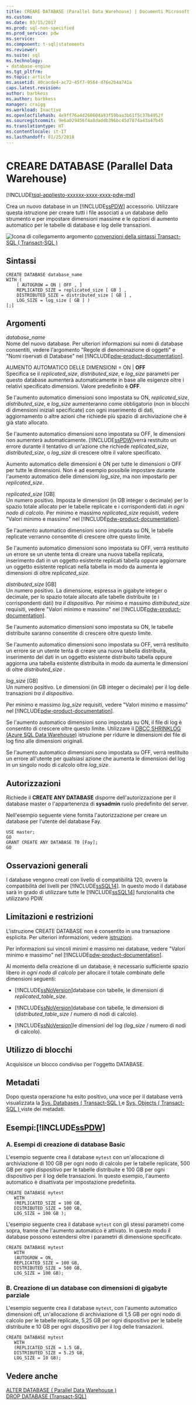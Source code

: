 ```yaml
---
title: CREARE DATABASE (Parallel Data Warehouse) | Documenti Microsoft
ms.custom: 
ms.date: 03/15/2017
ms.prod: sql-non-specified
ms.prod_service: pdw
ms.service: 
ms.component: t-sql|statements
ms.reviewer: 
ms.suite: sql
ms.technology:
- database-engine
ms.tgt_pltfrm: 
ms.topic: article
ms.assetid: 40cacde4-ac72-45f7-9564-d76e2b4a741a
caps.latest.revision: 
author: barbkess
ms.author: barbkess
manager: craigg
ms.workload: Inactive
ms.openlocfilehash: 4e9ff76a4d260604a93f59baa3b61f5c37b4952f
ms.sourcegitcommit: 9e6a029456f4a8daddb396bc45d7874a43a47b45
ms.translationtype: HT
ms.contentlocale: it-IT
ms.lasthandoff: 01/25/2018
---
```

# <a name="create-database-parallel-data-warehouse"></a>CREARE DATABASE (Parallel Data Warehouse)
[!INCLUDE[tsql-appliesto-xxxxxx-xxxx-xxxx-pdw-md](../../includes/tsql-appliesto-xxxxxx-xxxx-xxxx-pdw-md.md)]

  Crea un nuovo database in un [!INCLUDE[ssPDW](../../includes/sspdw-md.md)] accessorio. Utilizzare questa istruzione per creare tutti i file associati a un database dello strumento e per impostare dimensioni massime e le opzioni di aumento automatico per le tabelle di database e log delle transazioni.  
  
 ![Icona di collegamento argomento](../../database-engine/configure-windows/media/topic-link.gif "icona Collegamento argomento") [convenzioni della sintassi Transact-SQL &#40; Transact-SQL &#41;](../../t-sql/language-elements/transact-sql-syntax-conventions-transact-sql.md)  
  
## <a name="syntax"></a>Sintassi  
  
```  
CREATE DATABASE database_name   
WITH (   
    [ AUTOGROW = ON | OFF , ]   
    REPLICATED_SIZE = replicated_size [ GB ] ,  
    DISTRIBUTED_SIZE = distributed_size [ GB ] ,  
    LOG_SIZE = log_size [ GB ] )  
[;]  
```  
  
## <a name="arguments"></a>Argomenti  
 *database_name*  
 Nome del nuovo database. Per ulteriori informazioni sui nomi di database consentiti, vedere l'argomento "Regole di denominazione di oggetti" e "Nomi riservati di Database" nel [!INCLUDE[pdw-product-documentation](../../includes/pdw-product-documentation-md.md)].  
  
 AUMENTO AUTOMATICO DELLE DIMENSIONI = ON | **OFF**  
 Specifica se il *replicated_size*, *distributed_size*, e *log_size* parametri per questo database aumenterà automaticamente in base alle esigenze oltre i relativi specificato dimensioni. Valore predefinito è **OFF**.  
  
 Se l'aumento automatico dimensioni sono impostata su ON, *replicated_size*, *distributed_size*, e *log_size* aumenteranno come obbligatorio (non in blocchi di dimensioni iniziali specificate) con ogni inserimento di dati, aggiornamento o altre azioni che richiede più spazio di archiviazione che è già stato allocato.  
  
 Se l'aumento automatico dimensioni sono impostata su OFF, le dimensioni non aumenterà automaticamente. [!INCLUDE[ssPDW](../../includes/sspdw-md.md)]verrà restituito un errore durante il tentativo di un'azione che richiede *replicated_size*, *distributed_size*, o *log_size* di crescere oltre il valore specificato.  
  
 Aumento automatico delle dimensioni è ON per tutte le dimensioni o OFF per tutte le dimensioni. Non è ad esempio possibile impostare durante l'aumento automatico delle dimensioni *log_size*, ma non impostarlo per *replicated_size*.  
  
 *replicated_size* [GB]  
 Un numero positivo. Imposta le dimensioni (in GB integer o decimale) per lo spazio totale allocato per le tabelle replicate e i corrispondenti dati *in ogni nodo di calcolo*. Per minimo e massimo *replicated_size* requisiti, vedere "Valori minimo e massimo" nel [!INCLUDE[pdw-product-documentation](../../includes/pdw-product-documentation-md.md)].  
  
 Se l'aumento automatico dimensioni sono impostata su ON, le tabelle replicate verranno consentite di crescere oltre questo limite.  
  
 Se l'aumento automatico dimensioni sono impostata su OFF, verrà restituito un errore se un utente tenta di creare una nuova tabella replicata, inserimento dati in un oggetto esistente replicati tabella oppure aggiornare un oggetto esistente replicati nella tabella in modo da aumenta le dimensioni di oltre *replicated_size*.  
  
 *distributed_size* [GB]  
 Un numero positivo. La dimensione, espressa in gigabyte integer o decimale, per lo spazio totale allocato alle tabelle distribuite (e i corrispondenti dati) *tra il dispositivo*. Per minimo e massimo *distributed_size* requisiti, vedere "Valori minimo e massimo" nel [!INCLUDE[pdw-product-documentation](../../includes/pdw-product-documentation-md.md)].  
  
 Se l'aumento automatico dimensioni sono impostata su ON, le tabelle distribuite saranno consentite di crescere oltre questo limite.  
  
 Se l'aumento automatico dimensioni sono impostata su OFF, verrà restituito un errore se un utente tenta di creare una nuova tabella distribuita, inserimento dei dati in un oggetto esistente distribuito tabella oppure aggiorna una tabella esistente distribuita in modo da aumenta le dimensioni di oltre *distributed_size* .  
  
 *log_size* [GB]  
 Un numero positivo. Le dimensioni (in GB integer o decimale) per il log delle transazioni *tra il dispositivo*.  
  
 Per minimo e massimo *log_size* requisiti, vedere "Valori minimo e massimo" nel [!INCLUDE[pdw-product-documentation](../../includes/pdw-product-documentation-md.md)].  
  
 Se l'aumento automatico dimensioni sono impostata su ON, il file di log è consentito di crescere oltre questo limite. Utilizzare il [DBCC SHRINKLOG (Azure SQL Data Warehouse)](../../t-sql/database-console-commands/dbcc-shrinklog-azure-sql-data-warehouse.md) istruzione per ridurre le dimensioni dei file di log fino alle dimensioni originali.  
  
 Se l'aumento automatico dimensioni sono impostata su OFF, verrà restituito un errore all'utente per qualsiasi azione che aumenta le dimensioni del log in un singolo nodo di calcolo oltre *log_size*.  
  
## <a name="permissions"></a>Autorizzazioni  
 Richiede il **CREATE ANY DATABASE** disporre dell'autorizzazione per il database master o l'appartenenza di **sysadmin** ruolo predefinito del server.  
  
 Nell'esempio seguente viene fornita l'autorizzazione per creare un database per l'utente del database Fay.  
  
```  
USE master;  
GO  
GRANT CREATE ANY DATABASE TO [Fay];  
GO  
```  
  
## <a name="general-remarks"></a>Osservazioni generali  
 I database vengono creati con livello di compatibilità 120, ovvero la compatibilità del livelli per [!INCLUDE[ssSQL14](../../includes/sssql14-md.md)]. In questo modo il database sarà in grado di utilizzare tutte le [!INCLUDE[ssSQL14](../../includes/sssql14-md.md)] funzionalità che utilizzano PDW.  
  
## <a name="limitations-and-restrictions"></a>Limitazioni e restrizioni  
 L'istruzione CREATE DATABASE non è consentito in una transazione esplicita. Per ulteriori informazioni, vedere [istruzioni](../../t-sql/statements/statements.md).  
  
 Per informazioni sui vincoli minimi e massimo nei database, vedere "Valori minimo e massimo" nel [!INCLUDE[pdw-product-documentation](../../includes/pdw-product-documentation-md.md)].  
  
 Al momento della creazione di un database, è necessario sufficiente spazio libero *in ogni nodo di calcolo* per allocare il totale combinato delle dimensioni seguenti:  
  
-   [!INCLUDE[ssNoVersion](../../includes/ssnoversion-md.md)]database con tabelle, le dimensioni di *replicated_table_size*.  
  
-   [!INCLUDE[ssNoVersion](../../includes/ssnoversion-md.md)]database con tabelle, le dimensioni di (*distributed_table_size* / numero di nodi di calcolo).  
  
-   [!INCLUDE[ssNoVersion](../../includes/ssnoversion-md.md)]le dimensioni del log (*log_size* / numero di nodi di calcolo).  
  
## <a name="locking"></a>Utilizzo di blocchi  
 Acquisisce un blocco condiviso per l'oggetto DATABASE.  
  
## <a name="metadata"></a>Metadati  
 Dopo questa operazione ha esito positivo, una voce per il database verrà visualizzata la [Sys. Databases &#40; Transact-SQL &#41; ](../../relational-databases/system-catalog-views/sys-databases-transact-sql.md) e [Sys. Objects &#40; Transact-SQL &#41; ](../../relational-databases/system-catalog-views/sys-objects-transact-sql.md)viste dei metadati.  
  
## <a name="examples-includesspdwincludessspdw-mdmd"></a>Esempi:[!INCLUDE[ssPDW](../../includes/sspdw-md.md)]  
  
### <a name="a-basic-database-creation-examples"></a>A. Esempi di creazione di database Basic  
 L'esempio seguente crea il database `mytest` con un'allocazione di archiviazione di 100 GB per ogni nodo di calcolo per le tabelle replicate, 500 GB per ogni dispositivo per le tabelle distribuite e 100 GB per ogni dispositivo per il log delle transazioni. In questo esempio, l'aumento automatico è disattivata per impostazione predefinita.  
  
```  
CREATE DATABASE mytest  
   WITH   
   (REPLICATED_SIZE = 100 GB,  
   DISTRIBUTED_SIZE = 500 GB,  
   LOG_SIZE = 100 GB );  
```  
  
 L'esempio seguente crea il database `mytest` con gli stessi parametri come sopra, tranne che l'aumento automatico è attivato. In questo modo il database possono estendersi oltre i parametri di dimensione specificato.  
  
```  
CREATE DATABASE mytest  
   WITH   
   (AUTOGROW = ON,  
   REPLICATED_SIZE = 100 GB,  
   DISTRIBUTED_SIZE = 500 GB,  
   LOG_SIZE = 100 GB);  
```  
  
### <a name="b-creating-a-database-with-partial-gigabyte-sizes"></a>B. Creazione di un database con dimensioni di gigabyte parziale  
 L'esempio seguente crea il database `mytest`, con l'aumento automatico dimensioni off, un'allocazione di archiviazione di 1,5 GB per ogni nodo di calcolo per le tabelle replicate, 5,25 GB per ogni dispositivo per le tabelle distribuite e 10 GB per ogni dispositivo per il log delle transazioni.  
  
```  
CREATE DATABASE mytest  
   WITH   
   (REPLICATED_SIZE = 1.5 GB,  
   DISTRIBUTED_SIZE = 5.25 GB,  
   LOG_SIZE = 10 GB);  
```  
  
## <a name="see-also"></a>Vedere anche  
 [ALTER DATABASE &#40; Parallel Data Warehouse &#41;](../../t-sql/statements/alter-database-parallel-data-warehouse.md)   
 [DROP DATABASE &#40;Transact-SQL&#41;](../../t-sql/statements/drop-database-transact-sql.md)  
  
  
